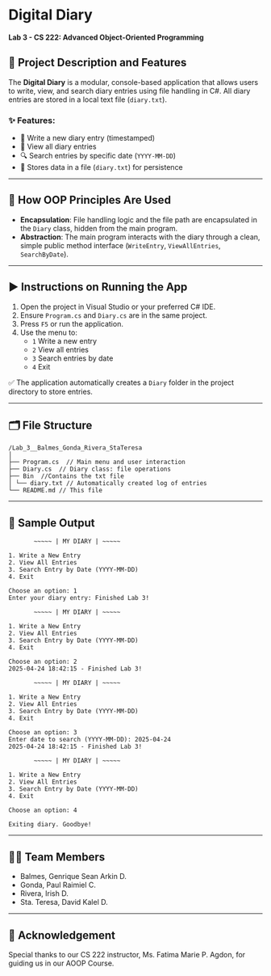# Digital Diary  
**Lab 3 - CS 222: Advanced Object-Oriented Programming**

## 📌 Project Description and Features
The **Digital Diary** is a modular, console-based application that allows users to write, view, and search diary entries using file handling in C#. All diary entries are stored in a local text file (`diary.txt`).

### ✨ Features:
- 📓 Write a new diary entry (timestamped)
- 📂 View all diary entries
- 🔍 Search entries by specific date (`YYYY-MM-DD`)
- 📁 Stores data in a file (`diary.txt`) for persistence

---

## 🔄 How OOP Principles Are Used
- **Encapsulation**: File handling logic and the file path are encapsulated in the `Diary` class, hidden from the main program.
- **Abstraction**: The main program interacts with the diary through a clean, simple public method interface (`WriteEntry`, `ViewAllEntries`, `SearchByDate`).

---

## ▶️ Instructions on Running the App
1. Open the project in Visual Studio or your preferred C# IDE.
2. Ensure `Program.cs` and `Diary.cs` are in the same project.
3. Press `F5` or run the application.
4. Use the menu to:
   - `1` Write a new entry
   - `2` View all entries
   - `3` Search entries by date
   - `4` Exit

✅ The application automatically creates a `Diary` folder in the project directory to store entries.

---

## 🗂 File Structure

```plaintext
/Lab_3__Balmes_Gonda_Rivera_StaTeresa
│
├── Program.cs  // Main menu and user interaction
├── Diary.cs  // Diary class: file operations
├── Bin  //Contains the txt file
│ └── diary.txt // Automatically created log of entries
└── README.md // This file

```
---

## 🧪 Sample Output

```plaintext
       ~~~~~ | MY DIARY | ~~~~~

1. Write a New Entry
2. View All Entries
3. Search Entry by Date (YYYY-MM-DD)
4. Exit
  
Choose an option: 1 
Enter your diary entry: Finished Lab 3!

       ~~~~~ | MY DIARY | ~~~~~

1. Write a New Entry
2. View All Entries
3. Search Entry by Date (YYYY-MM-DD)
4. Exit

Choose an option: 2 
2025-04-24 18:42:15 - Finished Lab 3!

       ~~~~~ | MY DIARY | ~~~~~

1. Write a New Entry
2. View All Entries
3. Search Entry by Date (YYYY-MM-DD)
4. Exit

Choose an option: 3
Enter date to search (YYYY-MM-DD): 2025-04-24
2025-04-24 18:42:15 - Finished Lab 3!

       ~~~~~ | MY DIARY | ~~~~~

1. Write a New Entry
2. View All Entries
3. Search Entry by Date (YYYY-MM-DD)
4. Exit

Choose an option: 4

Exiting diary. Goodbye!

```
---

## 👨‍💻 Team Members

- Balmes, Genrique Sean Arkin D.
- Gonda, Paul Raimiel C.
- Rivera, Irish D.
- Sta. Teresa, David Kalel D.

---

## 🙏 Acknowledgement
Special thanks to our CS 222 instructor, Ms. Fatima Marie P. Agdon, for guiding us in our AOOP Course.
